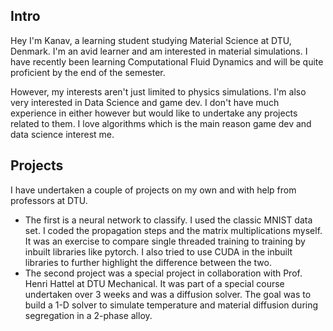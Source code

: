 ## Intro
Hey I'm Kanav, a learning student studying Material Science at DTU, Denmark. I'm an avid learner and am interested in material simulations.
I have recently been learning Computational Fluid Dynamics and will be quite proficient by the end of the semester.

However, my interests aren't just limited to physics simulations. I'm also very interested in Data Science and game dev.
I don't have much experience in either however but would like to undertake any projects related to them. I love algorithms
which is the main reason game dev and data science interest me.

## Projects
I have undertaken a couple of projects on my own and with help from professors at DTU.
 - The first is a neural network to classify. I used the classic MNIST data set. I coded the propagation steps and the matrix multiplications
 myself. It was an exercise to compare single threaded training to training by inbuilt libraries like pytorch. I also tried to use CUDA in the
 inbuilt libraries to further highlight the difference between the two.
 - The second project was a special project in collaboration with Prof. Henri Hattel at DTU Mechanical. It was part of a special course undertaken
 over 3 weeks and was a diffusion solver. The goal was to build a 1-D solver to simulate temperature and material diffusion during segregation in 
 a 2-phase alloy.
